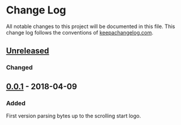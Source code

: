 # Change Log
All notable changes to this project will be documented in this file. This change log follows the conventions of [keepachangelog.com](http://keepachangelog.com/).

## [Unreleased]
### Changed

## [0.0.1] - 2018-04-09
### Added
First version parsing bytes up to the scrolling start logo.

[Unreleased]: https://github.com/gernd/gb-dumper/compare/v0.0.1...master
[0.0.1]: https://github.com/gernd/gb-dumper/compare/ca6130150d7728ef7190c84a013ebc45b8e383e1...v0.0.1
